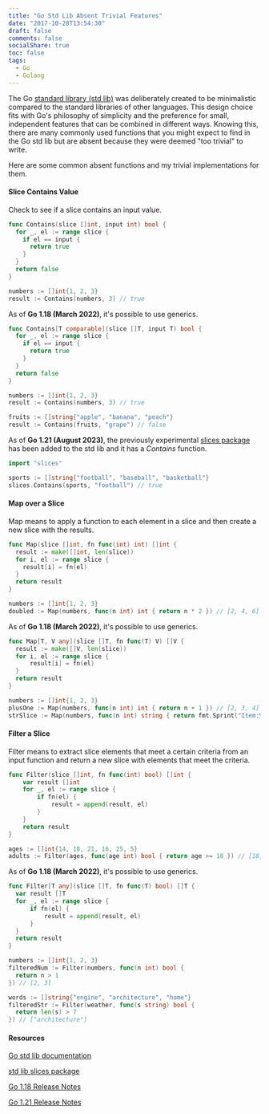 ```yaml
---
title: "Go Std Lib Absent Trivial Features"
date: "2017-10-28T13:54:30"
draft: false
comments: false
socialShare: true
toc: false
tags:
  - Go
  - Golang
---
```


The Go [standard library (std lib)][std lib] was deliberately created to be minimalistic compared to the standard libraries of other languages. This design choice fits with Go's philosophy of simplicity and the preference for small, independent features that can be combined in different ways. Knowing this, there are many commonly used functions that you might expect to find in the Go std lib but are absent because they were deemed "too trivial" to write.

Here are some common absent functions and my trivial implementations for them.

#### Slice Contains Value

Check to see if a slice contains an input value.

```go
func Contains(slice []int, input int) bool {
  for _, el := range slice {
    if el == input {
      return true
    }
  }
  return false
}

numbers := []int{1, 2, 3}
result := Contains(numbers, 3) // true
```

As of **Go 1.18 (March 2022)**, it's possible to use generics.

```go
func Contains[T comparable](slice []T, input T) bool {
  for _, el := range slice {
    if el == input {
      return true
    }
  }
  return false
}

numbers := []int{1, 2, 3}
result := Contains(numbers, 3) // true

fruits := []string{"apple", "banana", "peach"}
result := Contains(fruits, "grape") // false

```

As of **Go 1.21 (August 2023)**, the previously experimental [slices package][slices package] has been added to the std lib and it has a *Contains* function.

```go
import "slices"

sports := []string{"football", "baseball", "basketball"}
slices.Contains(sports, "football") // true
```

#### Map over a Slice

Map means to apply a function to each element in a slice and then create a new slice with the results.

```go
func Map(slice []int, fn func(int) int) []int {
  result := make([]int, len(slice))
  for i, el := range slice {
    result[i] = fn(el)
  }
  return result
}

numbers := []int{1, 2, 3}
doubled := Map(numbers, func(n int) int { return n * 2 }) // [2, 4, 6]
```

As of **Go 1.18 (March 2022)**, it's possible to use generics.

```go
func Map[T, V any](slice []T, fn func(T) V) []V {
  result := make([]V, len(slice))
  for i, el := range slice {
      result[i] = fn(el)
  }
  return result
}

numbers := []int{1, 2, 3}
plusOne := Map(numbers, func(n int) int { return n + 1 }) // [2, 3, 4]
strSlice := Map(numbers, func(n int) string { return fmt.Sprint("Item:%d", n) }) // ["Item:1", "Item:2", "Item:3"]
```

#### Filter a Slice

Filter means to extract slice elements that meet a certain criteria from an input function and return a new slice with elements that meet the criteria.

```go
func Filter(slice []int, fn func(int) bool) []int {
    var result []int
    for _, el := range slice {
        if fn(el) {
            result = append(result, el)
        }
    }
    return result
}

ages := []int{14, 18, 21, 16, 25, 5}
adults := Filter(ages, func(age int) bool { return age >= 18 }) // [18, 21, 25]
```

As of **Go 1.18 (March 2022)**, it's possible to use generics.

```go
func Filter[T any](slice []T, fn func(T) bool) []T {
  var result []T
  for _, el := range slice {
      if fn(el) {
          result = append(result, el)
      }
  }
  return result
}

numbers := []int{1, 2, 3}
filteredNum := Filter(numbers, func(n int) bool {
  return n > 1
}) // [2, 3]

words := []string{"engine", "architecture", "home"}
filteredStr := Filter(weather, func(s string) bool {
  return len(s) > 7
}) // ["architecture"]
```


#### Resources

[Go std lib documentation][std lib]

[std lib slices package][slices package]

[Go 1.18 Release Notes][Go 1.18]

[Go 1.21 Release Notes][Go 1.21]

[std lib]: https://pkg.go.dev/std

[slices package]: https://pkg.go.dev/slices

[Go 1.18]: https://tip.golang.org/doc/go1.18

[Go 1.21]: https://tip.golang.org/doc/go1.21
